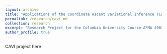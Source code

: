 ```yaml
---
layout: archive
title: "Applications of the Coordinate Ascent Variational Inference (CAVI) Algorithm"
permalink: /research/cavi.md
collection: research
excerpt: "Research Project for the Columbia University Course APMA 4903: Problems in Applied Mathematics"
author_profile: true
---
```


CAVI project here